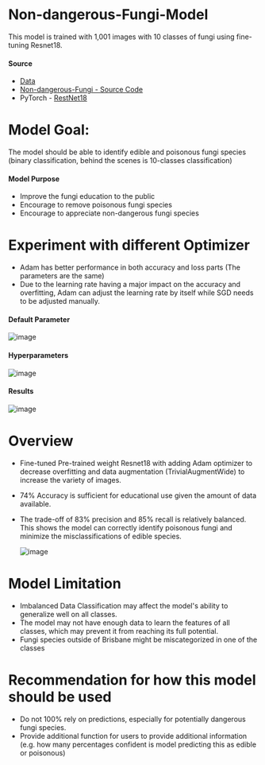 # Non-dangerous-Fungi-Model
This model is trained with 1,001 images with 10 classes of fungi using fine-tuning Resnet18. 

#### Source 
- [Data]()
- [Non-dangerous-Fungi - Source Code](https://github.com/holajoyceciao/Non-dangerous-Fungi-Model/blob/main/Model.py)
- PyTorch - [RestNet18](https://pytorch.org/vision/main/models/generated/torchvision.models.resnet18.html#torchvision.models.ResNet18_Weights)

# Model Goal:
The model should be able to identify edible and poisonous fungi species (binary classification, behind the scenes is 10-classes classification)
#### Model Purpose
- Improve the fungi education to the public
- Encourage to remove poisonous fungi species
- Encourage to appreciate non-dangerous fungi species

# Experiment with different Optimizer
- Adam has better performance in both accuracy and loss parts (The parameters are the same)
- Due to the learning rate having a major impact on the accuracy and overfitting, Adam can adjust the learning rate by itself while SGD needs to be adjusted manually.
#### Default Parameter
  ![image](https://github.com/user-attachments/assets/03905749-ba13-4bb8-8874-e33acfa64905)

#### Hyperparameters
   ![image](https://github.com/user-attachments/assets/1bfb9a48-e390-4c5b-8043-7d8f383059bb)

#### Results
   ![image](https://github.com/user-attachments/assets/fec18c9f-aa70-4aaf-91c7-7398338b337a)

# Overview
- Fine-tuned Pre-trained weight Resnet18 with adding Adam optimizer to decrease overfitting and data augmentation (TrivialAugmentWide) to increase the variety of images.
- 74% Accuracy is sufficient for educational use given the amount of data available.
- The trade-off of 83% precision and 85% recall is relatively balanced. This shows the model can correctly identify poisonous fungi and minimize the misclassifications of edible species.

  ![image](https://github.com/user-attachments/assets/b568c643-0c81-47c1-87fb-3ca196d1a3bc)
  
# Model Limitation
- Imbalanced Data Classification may affect the model's ability to generalize well on all classes.
- The model may not have enough data to learn the features of all classes, which may prevent it from reaching its full potential.
- Fungi species outside of Brisbane might be miscategorized in one of the classes

# Recommendation for how this model should be used
- Do not 100% rely on predictions, especially for potentially dangerous fungi species.
- Provide additional function for users to provide additional information (e.g. how many percentages confident is model predicting this as edible or poisonous)


